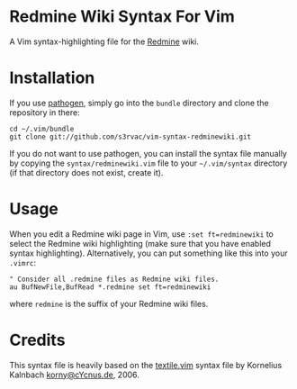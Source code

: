 Redmine Wiki Syntax For Vim
===========================

A Vim syntax-highlighting file for the [Redmine](http://www.redmine.org/) wiki.

Installation
============

If you use [pathogen](https://github.com/tpope/vim-pathogen), simply go into
the `bundle` directory and clone the repository in there:
```
cd ~/.vim/bundle
git clone git://github.com/s3rvac/vim-syntax-redminewiki.git
```
If you do not want to use pathogen, you can install the syntax file manually by
copying the `syntax/redminewiki.vim` file to your `~/.vim/syntax` directory (if
that directory does not exist, create it).

Usage
=====

When you edit a Redmine wiki page in Vim, use `:set ft=redminewiki` to select
the Redmine wiki highlighting (make sure that you have enabled syntax
highlighting). Alternatively, you can put something like this into your
`.vimrc`:
```
" Consider all .redmine files as Redmine wiki files.
au BufNewFile,BufRead *.redmine set ft=redminewiki
```
where `redmine` is the suffix of your Redmine wiki files.

Credits
=======

This syntax file is heavily based on the
[textile.vim](http://rubychan.de/share/textile.vim) syntax file by Kornelius
Kalnbach <korny@cYcnus.de>, 2006.
